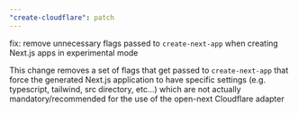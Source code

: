 ```yaml
---
"create-cloudflare": patch
---
```


fix: remove unnecessary flags passed to `create-next-app` when creating Next.js apps in experimental mode

This change removes a set of flags that get passed to `create-next-app` that force the generated Next.js
application to have specific settings (e.g. typescript, tailwind, src directory, etc...) which are not
actually mandatory/recommended for the use of the open-next Cloudflare adapter
